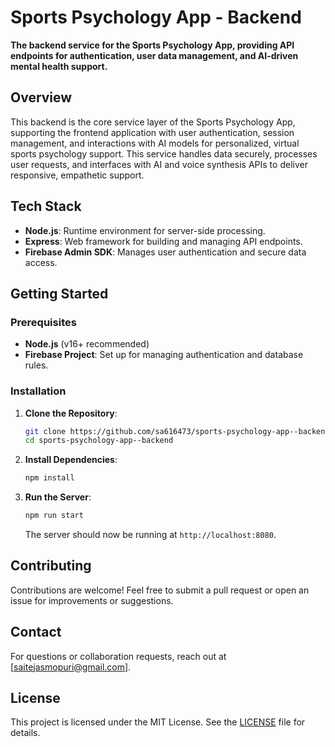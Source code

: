 # Sports Psychology App - Backend

**The backend service for the Sports Psychology App, providing API endpoints for authentication, user data management, and AI-driven mental health support.**

## Overview

This backend is the core service layer of the Sports Psychology App, supporting the frontend application with user authentication, session management, and interactions with AI models for personalized, virtual sports psychology support. This service handles data securely, processes user requests, and interfaces with AI and voice synthesis APIs to deliver responsive, empathetic support.

## Tech Stack

- **Node.js**: Runtime environment for server-side processing.
- **Express**: Web framework for building and managing API endpoints.
- **Firebase Admin SDK**: Manages user authentication and secure data access.


## Getting Started

### Prerequisites

- **Node.js** (v16+ recommended)
- **Firebase Project**: Set up for managing authentication and database rules.

### Installation

1. **Clone the Repository**:
    ```bash
    git clone https://github.com/sa616473/sports-psychology-app--backend.git
    cd sports-psychology-app--backend
    ```

2. **Install Dependencies**:
    ```bash
    npm install
    ```

4. **Run the Server**:
    ```bash
    npm run start
    ```
    The server should now be running at `http://localhost:8080`.

## Contributing

Contributions are welcome! Feel free to submit a pull request or open an issue for improvements or suggestions.

## Contact

For questions or collaboration requests, reach out at [saitejasmopuri@gmail.com].

## License

This project is licensed under the MIT License. See the [LICENSE](LICENSE) file for details.
